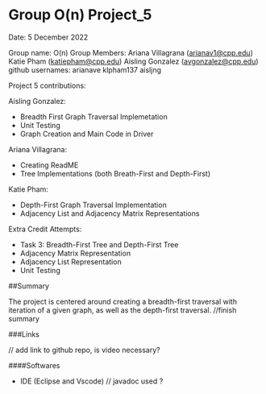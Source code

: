 # Group O(n) Project_5

Date: 5 December 2022

Group name: O(n) Group Members: Ariana Villagrana (arianav1@cpp.edu) Katie Pham (katiepham@cpp.edu) Aisling Gonzalez (avgonzalez@cpp.edu) github usernames: arianave klpham137 aisljng

Project 5 contributions: 
 
Aisling Gonzalez: 
  - Breadth First Graph Traversal Implemetation
  - Unit Testing
  - Graph Creation and Main Code in Driver

Ariana Villagrana:
  - Creating ReadME
  - Tree Implementations (both Breath-First and Depth-First)

Katie Pham:
  - Depth-First Graph Traversal Implementation
  - Adjacency List and Adjacency Matrix Representations


Extra Credit Attempts:
  - Task 3: Breadth-First Tree and Depth-First Tree
  - Adjacency Matrix Representation
  - Adjacency List Representation
  - Unit Testing

##Summary 

The project is centered around creating a breadth-first traversal with iteration of a given graph, as well as the depth-first traversal. //finish summary 





###Links

// add link to github repo, is video necessary?


####Softwares 

  - IDE (Eclipse and Vscode)
  // javadoc used ?


